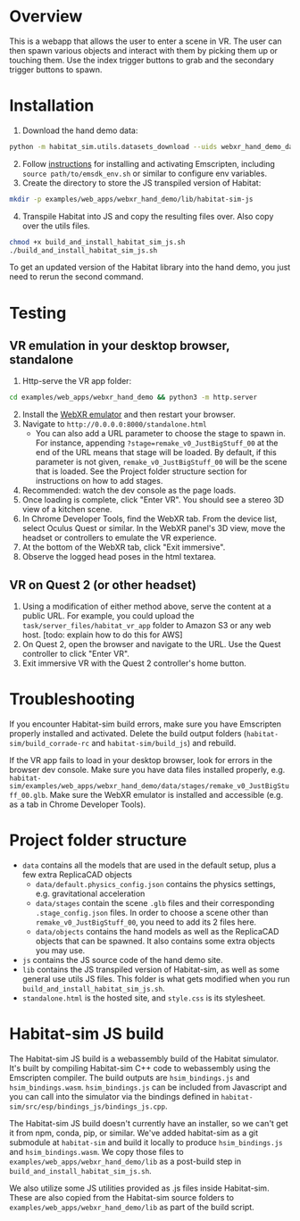 # Overview

This is a webapp that allows the user to enter a scene in VR. The user can then spawn various objects and interact with them by picking them up or touching them. Use the index trigger buttons to grab and the secondary trigger buttons to spawn.

# Installation

1. Download the hand demo data:
```bash
python -m habitat_sim.utils.datasets_download --uids webxr_hand_demo_data --data-path examples/web_apps/webxr_hand_demo
```
2. Follow [instructions](https://github.com/facebookresearch/habitat-sim#experimental-emscripten-webgl-and-web-apps) for installing and activating Emscripten, including `source path/to/emsdk_env.sh` or similar to configure env variables.
1. Create the directory to store the JS transpiled version of Habitat:
```bash
mkdir -p examples/web_apps/webxr_hand_demo/lib/habitat-sim-js
```
4. Transpile Habitat into JS and copy the resulting files over. Also copy over the utils files.
```bash
chmod +x build_and_install_habitat_sim_js.sh
./build_and_install_habitat_sim_js.sh
```
To get an updated version of the Habitat library into the hand demo, you just need to rerun the second command.

# Testing
## VR emulation in your desktop browser, standalone

1. Http-serve the VR app folder:
```bash
cd examples/web_apps/webxr_hand_demo && python3 -m http.server
```
2. Install the [WebXR emulator](https://blog.mozvr.com/webxr-emulator-extension/) and then restart your browser.
1. Navigate to `http://0.0.0.0:8000/standalone.html`
    - You can also add a URL parameter to choose the stage to spawn in. For instance, appending `?stage=remake_v0_JustBigStuff_00` at the end of the URL means that stage will be loaded. By default, if this parameter is not given, `remake_v0_JustBigStuff_00` will be the scene that is loaded. See the Project folder structure section for instructions on how to add stages.
1. Recommended: watch the dev console as the page loads.
1. Once loading is complete, click "Enter VR". You should see a stereo 3D view of a kitchen scene.
1. In Chrome Developer Tools, find the WebXR tab. From the device list, select Oculus Quest or similar. In the WebXR panel's 3D view, move the headset or controllers to emulate the VR experience.
1. At the bottom of the WebXR tab, click "Exit immersive".
1. Observe the logged head poses in the html textarea.

## VR on Quest 2 (or other headset)
1. Using a modification of either method above, serve the content at a public URL. For example, you could upload the `task/server_files/habitat_vr_app` folder to Amazon S3 or any web host. [todo: explain how to do this for AWS]
1. On Quest 2, open the browser and navigate to the URL. Use the Quest controller to click "Enter VR".
1. Exit immersive VR with the Quest 2 controller's home button.

# Troubleshooting

If you encounter Habitat-sim build errors, make sure you have Emscripten properly installed and activated. Delete the build output folders (`habitat-sim/build_corrade-rc` and `habitat-sim/build_js`) and rebuild.

If the VR app fails to load in your desktop browser, look for errors in the browser dev console. Make sure you have data files installed properly, e.g. `habitat-sim/examples/web_apps/webxr_hand_demo/data/stages/remake_v0_JustBigStuff_00.glb`. Make sure the WebXR emulator is installed and accessible (e.g. as a tab in Chrome Developer Tools).

# Project folder structure
- `data` contains all the models that are used in the default setup, plus a few extra ReplicaCAD objects
    - `data/default.physics_config.json` contains the physics settings, e.g. gravitational acceleration
    - `data/stages` contain the scene `.glb` files and their corresponding `.stage_config.json` files. In order to choose a scene other than `remake_v0_JustBigStuff_00`, you need to add its 2 files here.
    - `data/objects` contains the hand models as well as the ReplicaCAD objects that can be spawned. It also contains some extra objects you may use.
- `js` contains the JS source code of the hand demo site.
- `lib` contains the JS transpiled version of Habitat-sim, as well as some general use utils JS files. This folder is what gets modified when you run `build_and_install_habitat_sim_js.sh`.
- `standalone.html` is the hosted site, and `style.css` is its stylesheet.

# Habitat-sim JS build

The Habitat-sim JS build is a webassembly build of the Habitat simulator. It's built by compiling Habitat-sim C++ code to webassembly using the Emscripten compiler. The build outputs are `hsim_bindings.js` and `hsim_bindings.wasm`. `hsim_bindings.js` can be included from Javascript and you can call into the simulator via the bindings defined in `habitat-sim/src/esp/bindings_js/bindings_js.cpp`.

The Habitat-sim JS build doesn't currently have an installer, so we can't get it from npm, conda, pip, or similar. We've added habitat-sim as a git submodule at `habitat-sim` and build it locally to produce `hsim_bindings.js` and `hsim_bindings.wasm`. We copy those files to `examples/web_apps/webxr_hand_demo/lib` as a post-build step in `build_and_install_habitat_sim_js.sh`.

We also utilize some JS utilities provided as .js files inside Habitat-sim. These are also copied from the Habitat-sim source folders to `examples/web_apps/webxr_hand_demo/lib` as part of the build script.
